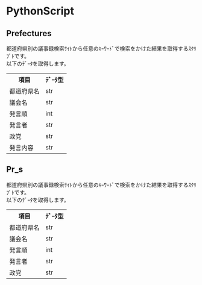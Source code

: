 <h1>PythonScript</h1>
<h2>Prefectures</h2>
都道府県別の議事録検索ｻｲﾄから任意のｷｰﾜｰﾄﾞで検索をかけた結果を取得するｽｸﾘﾌﾟﾄです。<br>
以下のﾃﾞｰﾀを取得します。<br>
<table>
  <tr><th>項目</th><th>ﾃﾞｰﾀ型</th></tr>
  <tr><td>都道府県名</td><td>str</td></tr>
  <tr><td>議会名</td><td>str</td></tr>
  <tr><td>発言順</td><td>int</td></tr>
  <tr><td>発言者</td><td>str</td></tr>
  <tr><td>政党</td><td>str</td></tr>
  <tr><td>発言内容</td><td>str</td></tr>
</table>
<h2>Pr_s</h2>
都道府県別の議事録検索ｻｲﾄから任意のｷｰﾜｰﾄﾞで検索をかけた結果を取得するｽｸﾘﾌﾟﾄです。<br>
以下のﾃﾞｰﾀを取得します。<br>
<table>
  <tr><th>項目</th><th>ﾃﾞｰﾀ型</th></tr>
  <tr><td>都道府県名</td><td>str</td></tr>
  <tr><td>議会名</td><td>str</td></tr>
  <tr><td>発言順</td><td>int</td></tr>
  <tr><td>発言者</td><td>str</td></tr>
  <tr><td>政党</td><td>str</td></tr>
</table>
